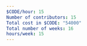```yaml
---
$CODE/hour: 15
Number of contributors: 15
Total cost in $CODE: "54000"
Total number of weeks: 16
hours/week: 15
---
```

